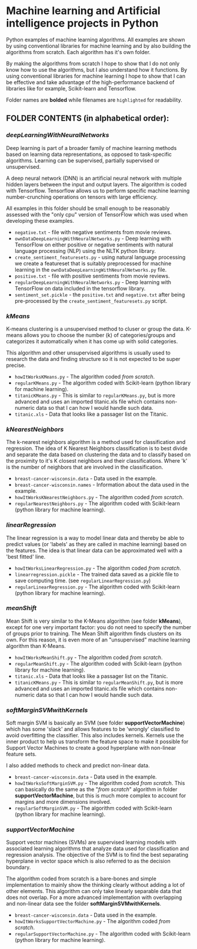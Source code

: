 # Machine learning and Artificial intelligence projects in Python
Python examples of machine learning algorithms. All examples are shown by using conventional libraries for machine learning and by also building the algorithms from scratch.
Each algorithm has it's own folder.

By making the algorithms from scratch I hope to show that I do not only know how to use the algorithms, but I also understand how it functions. By using conventional libraries for machine learning I hope to show that I can be effective and take advantage of the high-performance backend of libraries like for example, Scikit-learn and Tensorflow.

Folder names are **bolded** while filenames are `highlighted` for readability.

## FOLDER CONTENTS (in alphabetical order):

### **_deepLearningWithNeuralNetworks_** 
Deep learning is part of a broader family of machine learning methods based on learning data representations, as opposed to task-specific algorithms. Learning can be supervised, partially supervised or unsupervised.

A deep neural network (DNN) is an artificial neural network with multiple hidden layers between the input and output layers. The algorithm is coded with Tensorflow. Tensorflow allows us to perform specific machine learning number-crunching operations on tensors with large efficiency.

All examples in this folder should be small enough to be reasonably assessed with the "only cpu" version of TensorFlow which was used when developing these examples.

  * `negative.txt` - file with negative sentiments from movie reviews.
  * `ownDataDeepLearningWithNeuralNetworks.py` - Deep learning with TensorFlow on either positive or negative sentiments with natural language processing (NLP) using the NLTK python library.
  * `create_sentiment_featuresets.py` - using natural language processing we create a featureset that is suitably preprocessed for machine learning in the `ownDataDeepLearningWithNeuralNetworks.py` file.
  * `positive.txt` - file with positive sentiments from movie reviews.
  * `regularDeepLearningWithNeuralNetworks.py` - Deep learning with TensorFlow on data included in the tensorflow library.
  * `sentiment_set.pickle` - the `positive.txt` and `negative.txt` after being pre-processed by the `create_sentiment_featuresets.py` script.


### **_kMeans_** 
K-means clustering is a unsupervised method to cluser or group the data. K-means allows you to choose the number (k) of categories/groups and categorizes it automatically when it has come up with solid categories.

This algorithm and other unsupervised algorithms is usually used to research the data and finding structure so it is not expected to be super precise.

  * `howItWorksKMeans.py` - The algorithm coded *from scratch*.
  * `regularKMeans.py` - The algorithm coded with Scikit-learn (python library for machine learning).
  * `titanicKMeans.py` - This is similar to `regularKMeans.py`, but is more advanced and uses an imported titanic.xls file which contains non-numeric data so that I can how I would handle such data.
  * `titanic.xls` - Data that looks like a passager list on the Titanic.


### **_kNearestNeighbors_** 
The k-nearest neighbors algorithm is a method used for classification and regression. The idea of K Nearest Neighbors classification is to best divide and separate the data based on clustering the data and to classify based on the proximity to it's K closest neighbors and their classifications. Where 'k' is the number of neighbors that are involved in the classification.

  * `breast-cancer-wisconsin.data` - Data used in the example.
  * `breast-cancer-wisconsin.names` - Information about the data used in the example.
  * `howItWorksKNearestNeighbors.py` - The algorithm coded *from scratch*.
  * `regularNearestNeighbors.py` - The algorithm coded with Scikit-learn (python library for machine learning).

### **_linearRegression_** 
The linear regression is a way to model linear data and thereby be able to predict values (or 'labels' as they are called in machine learning) based on the features. The idea is that linear data can be approximated well with a 'best fitted' line.

  * `howItWorksLinearRegression.py` - The algorithm coded *from scratch*.
  * `linearregression.pickle` - The trained data saved as a pickle file to save computing time. (see `regularLinearRegression.py`)
  * `regularLinearRegression.py` - The algorithm coded with Scikit-learn (python library for machine learning).

### **_meanShift_** 
Mean Shift is very similar to the K-Means algorithm (see folder **kMeans**), except for one very important factor: you do not need to specify the number of groups prior to training. The Mean Shift algorithm finds clusters on its own. For this reason, it is even more of an "unsupervised" machine learning algorithm than K-Means.

  * `howItWorksMeanShift.py` - The algorithm coded *from scratch*.
  * `regularMeanShift.py` - The algorithm coded with Scikit-learn (python library for machine learning).
  * `titanic.xls` - Data that looks like a passager list on the Titanic.
  * `titanicKMeans.py` - This is similar to `regularMeanShift.py`, but is more advanced and uses an imported titanic.xls file which contains non-numeric data so that I can how I would handle such data.



### **_softMarginSVMwithKernels_** 
Soft margin SVM is basically an SVM (see folder **supportVectorMachine**) which has some 'slack' and allows features to be 'wrongly' classified to avoid overfitting the classifier. This also includes kernels. Kernels use the inner product to help us transform the feature space to make it possible for Support Vector Machines to create a good hyperplane with non-linear feature sets.

I also added methods to check and predict non-linear data.

  * `breast-cancer-wisconsin.data` - Data used in the example.
  * `howItWorksSoftMarginSVM.py` - The algorithm coded *from scratch*. This can basically do the same as the "*from scratch*" algorithm in folder **supportVectorMachine**, but this is much more complex to account for margins and more dimensions involved.
  * `regularSoftMarginSVM.py` - The algorithm coded with Scikit-learn (python library for machine learning).


### **_supportVectorMachine_** 
Support vector machines (SVMs) are supervised learning models with associated learning algorithms that analyze data used for classification and regression analysis. The objective of the SVM is to find the best separating hyperplane in vector space which is also referred to as the decision boundary.

The algorithm coded from scratch is a bare-bones and simple implementation to mainly show the thinking clearly without adding a lot of other elements. This algorithm can only take linearly separable data that does not overlap. For a more advanced implementation with overlapping and non-linear data see the folder **softMarginSVMwithKernels**.

  * `breast-cancer-wisconsin.data` - Data used in the example.
  * `howItWorksSupportVectorMachine.py` - The algorithm coded *from scratch*.
  * `regularSupportVectorMachine.py` - The algorithm coded with Scikit-learn (python library for machine learning).

